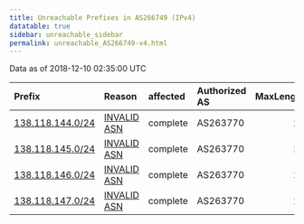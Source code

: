 ```yaml
---
title: Unreachable Prefixes in AS266749 (IPv4)
datatable: true
sidebar: unreachable_sidebar
permalink: unreachable_AS266749-v4.html
---
```


Data as of 2018-12-10 02:35:00 UTC


<div class="datatable-begin"></div>

| Prefix                                                     | Reason                                                                                                   | affected   | Authorized AS   |   MaxLength | Anchor                                         |   unreachable /24s |
|:-----------------------------------------------------------|:---------------------------------------------------------------------------------------------------------|:-----------|:----------------|------------:|:-----------------------------------------------|-------------------:|
| [138.118.144.0/24](https://stat.ripe.net/138.118.144.0/24) | [INVALID ASN](https://rpki-validator.ripe.net/announcement-preview?asn=AS266749&prefix=138.118.144.0/24) | complete   | AS263770        |          24 | [LACNIC](unreachable_LACNIC_RPKI_Root-v4.html) |                  1 |
| [138.118.145.0/24](https://stat.ripe.net/138.118.145.0/24) | [INVALID ASN](https://rpki-validator.ripe.net/announcement-preview?asn=AS266749&prefix=138.118.145.0/24) | complete   | AS263770        |          24 | [LACNIC](unreachable_LACNIC_RPKI_Root-v4.html) |                  1 |
| [138.118.146.0/24](https://stat.ripe.net/138.118.146.0/24) | [INVALID ASN](https://rpki-validator.ripe.net/announcement-preview?asn=AS266749&prefix=138.118.146.0/24) | complete   | AS263770        |          24 | [LACNIC](unreachable_LACNIC_RPKI_Root-v4.html) |                  1 |
| [138.118.147.0/24](https://stat.ripe.net/138.118.147.0/24) | [INVALID ASN](https://rpki-validator.ripe.net/announcement-preview?asn=AS266749&prefix=138.118.147.0/24) | complete   | AS263770        |          24 | [LACNIC](unreachable_LACNIC_RPKI_Root-v4.html) |                  1 |

<div class="datatable-end"></div>